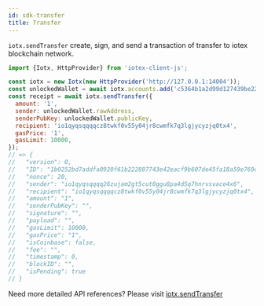 ```yaml
---
id: sdk-transfer
title: Transfer
---
```


`iotx.sendTransfer` create, sign, and send a transaction of transfer to iotex blockchain network.

```js
import {Iotx, HttpProvider} from 'iotex-client-js';

const iotx = new Iotx(new HttpProvider('http://127.0.0.1:14004'));
const unlockedWallet = await iotx.accounts.add('c5364b1a2d99d127439be22edfd657889981e9ba4d6d18fe8eca489d48485371efcb2400');
const receipt = await iotx.sendTransfer({
  amount: '1',
  sender: unlockedWallet.rawAddress,
  senderPubKey: unlockedWallet.publicKey,
  recipient: 'io1qyqsqqqqcz8twkf0v55y04jr8cwmfk7q3lgjycyzjq0tx4',
  gasPrice: '1',
  gasLimit: 10000,
});
// => {
//   "version": 0,
//   "ID": "1b0252bd7addfa0920f61b222887743e42eacf9b607de45fa18a59e769cf674b",
//   "nonce": 20,
//   "sender": "io1qyqsqqqq26zujam2gt5cut0ggu8pa4d5q7hnrvsvace4x6",
//   "recipient": "io1qyqsqqqqcz8twkf0v55y04jr8cwmfk7q3lgjycyzjq0tx4",
//   "amount": "1",
//   "senderPubKey": "",
//   "signature": "",
//   "payload": "",
//   "gasLimit": 10000,
//   "gasPrice": "1",
//   "isCoinbase": false,
//   "fee": "",
//   "timestamp": 0,
//   "blockID": "",
//   "isPending": true
// }
```

Need more detailed API references? Please visit [iotx.sendTransfer](/docs/iotex-client-js#sendtransfer)
